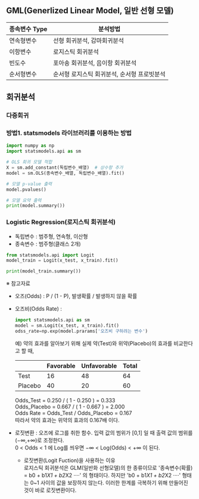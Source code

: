 ## GML(Generlized Linear Model, 일반 선형 모델)
|종속변수 Type| 분석방법 |
|-------------|-----------|
|연속형변수| 선형 회귀분석, 감마회귀분석|
|이항변수  | 로지스틱 회귀분석 |
|빈도수    | 포아송 회귀분석, 음이항 회귀분석|
|순서형변수 | 순서형 로지스틱 회귀분석, 순서형 프로빗분석 |

## 회귀분석
### 다중회귀
### 방법1. statsmodels 라이브러리를 이용하는 방법
```Python
import numpy as np
import statsmodels.api as sm

# OLS 회귀 모델 적합
X = sm.add_constant(독립변수_배열)  # 상수항 추가
model = sm.OLS(종속변수_배열, 독립변수_배열).fit()

# 모델 p-value 출력
model.pvalues()

# 모델 요약 출력
print(model.summary())
```

### Logistic Regression(로지스틱 회귀분석)
  - 독립변수 : 범주형, 연속형, 이산형
  - 종속변수 : 범주형(클래스 2개)
```Python
from statsmodels.api import Logit
model_train = Logit(x_test, x_train).fit()

print(model_train.summary())
```
※ 참고자료  
  - 오즈(Odds) : P / (1 - P), 발생확률 / 발생하지 않을 확률
  - 오즈비(Odds Rate) :
    ```Python
    import statsmodels.api as sm
    model = sm.Logit(x_test, x_train).fit()
    odss_rate=np.exp(model.prarams['오즈비 구하려는 변수')
    ```
    
    예) 약의 효과를 알아보기 위해 실제 약(Test)와 위약(Placebo)의 효과를 비교한다고 할 때,
    
    |     | Favorable | Unfavorable | Total |
    |-----|-----------|-------------|-------|
    |Test| 16 | 48 | 64 |
    |Placebo| 40 | 20 | 60 |

    Odds_Test    = 0.250 / ( 1 - 0.250 ) = 0.333  
    Odds_Placebo = 0.667 / ( 1 - 0.667 ) = 2.000  
    Odds Rate = Odds_Test / Odds_Placebo = 0.167  
    따라서 약의 효과는 위약의 효과의 0.167배 이다.

  - 로짓변환 : 오즈에 로그를 취한 함수. 입력 값의 범위가 [0,1] 일 때 출력 값의 범위를 (−∞,+∞)로 조정한다.  
     0 <    Odds   <  1  에 Log를 씌우면
    −∞ < Log(Odds) < +∞  이 된다.
    
    * 로짓변환(Logit Fuction)을 사용하는 이유  
    로지스틱 회귀분석은 GLM(일반화 선형모델)의 한 종류이므로
    '종속변수(확률) = b0 + b1*X1 + b2*X2 ····' 의 형태이다.
    하지만 'b0 + b1*X1 + b2*X2 ····' 형태는 0~1 사이의 값을 보장하지 않는다.
    이러한 한계를 극복하기 위해 만들어진 것이 바로 로짓변환이다. 
